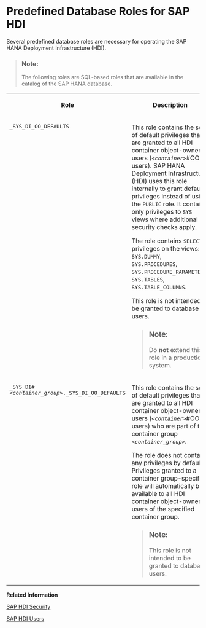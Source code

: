<!-- loiobc08eee29a0c4edd9393968f91d0228f -->

# Predefined Database Roles for SAP HDI

Several predefined database roles are necessary for operating the SAP HANA Deployment Infrastructure \(HDI\).

> ### Note:  
> The following roles are SQL-based roles that are available in the catalog of the SAP HANA database.


<table>
<tr>
<th valign="top">

Role

</th>
<th valign="top">

Description

</th>
</tr>
<tr>
<td valign="top">

`_SYS_DI_OO_DEFAULTS` 

</td>
<td valign="top">

This role contains the set of default privileges that are granted to all HDI container object-owner users \(<code><i class="varname">&lt;container&gt;</i></code>\#OO users\). SAP HANA Deployment Infrastructure \(HDI\) uses this role internally to grant default privileges instead of using the `PUBLIC` role. It contains only privileges to `SYS` views where additional security checks apply.

The role contains `SELECT` privileges on the views: `SYS.DUMMY`, `SYS.PROCEDURES`, `SYS.PROCEDURE_PARAMETERS`, `SYS.TABLES`, `SYS.TABLE_COLUMNS`.

This role is not intended to be granted to database users.

> ### Note:  
> Do **not** extend this role in a production system.



</td>
</tr>
<tr>
<td valign="top">

<code>_SYS_DI#<i class="varname">&lt;container_group&gt;</i>._SYS_DI_OO_DEFAULTS</code>

</td>
<td valign="top">

This role contains the set of default privileges that are granted to all HDI container object-owner users \(<code><i class="varname">&lt;container&gt;</i></code>\#OO users\) who are part of the container group <code><i class="varname">&lt;container_group&gt;</i></code>.

The role does not contain any privileges by default. Privileges granted to a container group-specific role will automatically be available to all HDI container object-owner users of the specified container group.

> ### Note:  
> This role is not intended to be granted to database users.



</td>
</tr>
</table>

**Related Information**  


[SAP HDI Security](sap-hdi-security-d9e5051.md "An overview of the tools used to configure and ensure security in the SAP HANA Deployment Infrastructure (HDI).")

[SAP HDI Users](sap-hdi-users-40faae2.md "A list of the predefined users which SAP HDI relies on and a description of their respective role.")

